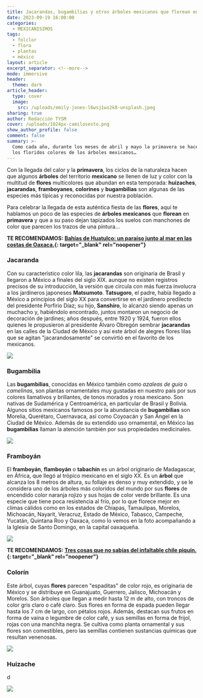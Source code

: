 ```yaml
---
title: Jacarandas, bugambilias y otros árboles mexicanos que florean en primavera
date: 2023-09-19 16:00:00
categories:
  - MEXICANISIMOS
tags:
  - folclor
  - flora
  - plantas
  - méxico
layout: article
excerpt_separator: <!--more-->
mode: immersive
header:
  theme: dark
article_header:
  type: cover
  image:
    src: /uploads/emily-jones-l6wsj1ws2k8-unsplash.jpeg
sharing: true
author: Redacción TYSM
cover: /uploads/1024px-camilosesto.png
show_author_profile: false
comment: false
summary: >-
  Como cada año, durante los meses de abril y mayo la primavera se hace notar en
  los floridos colores de los árboles mexicanos…
---
```

Con la llegada del calor y la **primavera**, los ciclos de la naturaleza hacen que algunos **árboles** del territorio **mexicano** se llenen de luz y color con la multitud de **flores** multicolores que abundan en esta temporada: **huizaches**, **jacarandas**, **framboyanes**, **colorines** y **bugambilias** son algunas de las especies más típicas y reconocidas por nuestra población.

Para celebrar la llegada de esta auténtica fiesta de las **flores**, aquí te hablamos un poco de las especies de **árboles mexicanos** que **florean** en **primavera** y que a su paso dejan tapizados los suelos con manchones de color que parecen los trazos de una pintura…

**TE RECOMENDAMOS:&nbsp;[Bahías de Huatulco: un paraíso junto al mar en las costas de Oaxaca.](https://blog.tonoysumariachi.com/turismo/2024/03/26/bah%C3%ADas-de-huatulco-un-para%C3%ADso-junto-al-mar-en-las-costas-de-oaxaca.html){: target="_blank" rel="noopener"}**

### Jacaranda

Con su característico color lila, las&nbsp;**jacarandas**&nbsp;son originaria de Brasil y llegaron a México a finales del siglo XIX. aunque no existen registros precisos de su introducción, la versión que circula con más fuerza involucra a los jardineros japoneses **Matsumoto**. **Tatsugoro**, el padre, había llegado a México a principios del siglo XX para convertirse en el jardinero predilecto del presidente Porfirio Díaz; su hijo, **Sanshiro**, lo alcanzó siendo apenas un muchacho y, habiéndolo encontrado, juntos montaron un negocio de decoración de jardines; años después, entre 1920 y 1924, fueron ellos quienes le propusieron al presidente Álvaro Obregón sembrar **jacarandas** en las calles de la Ciudad de México y así este árbol de alegres flores lilas que se agitan "jacarandosamente" se convirtió en el favorito de los mexicanos.

![](https://upload.wikimedia.org/wikipedia/commons/thumb/6/6d/Jacaranda_en_la_colonia_Real_del_Monte%2C_Puebla_02.jpg/640px-Jacaranda_en_la_colonia_Real_del_Monte%2C_Puebla_02.jpg)

### Bugambilia

Las **bugambilias**, conocidas en México también como *azaleas de guía* o *camelinas*, son plantas ornamentales muy gustadas en nuestro país por sus colores llamativos y brillantes, de tonos morados y rosa mexicano. Son nativas de Sudamérica y Centroamérica, en particular de Brasil y Bolivia. Algunos sitios mexicanos famosos por la abundancia de **bugambilias** son Morelia, Querétaro, Cuernavaca, así como Coyoacán y San Ángel en la Ciudad de México. Además de su extendido uso ornamental, en México las **bugambilias** llaman la atención también por sus propiedades medicinales.

![](https://upload.wikimedia.org/wikipedia/commons/thumb/c/c5/Calles_de_Valle_de_Bravo%2C_Estado_de_M%C3%A9xico.jpg/768px-Calles_de_Valle_de_Bravo%2C_Estado_de_M%C3%A9xico.jpg)

### Framboyán

El **framboyán**, **flamboyán** o **tabachín** es un árbol originario de Madagascar, en África, que llegó al trópico mexicano en el siglo XX. Es un **árbol** que alcanza los 8 metros de altura, su follaje es denso y muy extendido, y se le considera uno de los árboles más coloridos del mundo por sus **flores** de encendido color naranja rojizo y sus hojas de color verde brillante. Es una especie que tiene poca resistencia al frío, por lo que florece mejor en climas cálidos como en los estados de Chiapas, Tamaulipas, Morelos, Michoacán, Nayarit, Veracruz, Estado de México, Tabasco, Campeche, Yucatán, Quintana Roo y Oaxaca, como lo vemos en la foto acompañando a la Iglesia de Santo Domingo, en la capital oaxaqueña.



![](https://upload.wikimedia.org/wikipedia/commons/c/c4/Templo_de_Santo_Domingo_de_Guzm%C3%A1n%2C_Oaxaca_de_ju%C3%A1rez.png)

**TE RECOMENDAMOS: [Tres cosas que no sabías del infaltable chile piquín.](https://blog.tonoysumariachi.com/gastronomia/2024/03/06/tres-cosas-que-no-sab%C3%ADas-del-infaltable-chile-piqu%C3%ADn.html){: target="_blank" rel="noopener"}**

### Colorín

Este árbol, cuyas **flores** parecen "espaditas" de color rojo, es originaria de México y se distribuye en Guanajuato, Guerrero, Jalisco, Michoacán y Morelos. Son árboles que llegan a medir hasta 12 m de alto, con troncos de color gris claro o café claro. Sus flores en forma de espada pueden llegar hasta los 7 cm de largo, con pétalos rojos. Además, destacan sus frutos en forma de vaina o legumbre de color café, y sus semillas en forma de frijol, rojas con una manchita negra. Se cultiva como planta ornamental y sus flores son comestibles, pero las semillas contienen sustancias químicas que resultan venenosas.

![](https://upload.wikimedia.org/wikipedia/commons/thumb/d/de/Erythrina_americana_%28_Hern%C3%A1n_Garc%C3%ADa_Crespo%29_001.jpg/640px-Erythrina_americana_%28_Hern%C3%A1n_Garc%C3%ADa_Crespo%29_001.jpg)

### Huizache

d

![](https://upload.wikimedia.org/wikipedia/commons/thumb/f/fe/Flores_de_huizache_%2824_de_Febrero_de_2021%29.jpg/576px-Flores_de_huizache_%2824_de_Febrero_de_2021%29.jpg)
